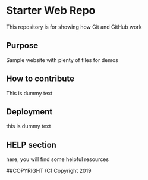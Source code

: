 # Starter Web Repo

This repository is for showing how Git and GitHub work

## Purpose

Sample website with plenty of files for demos

## How to contribute

This is dummy text

## Deployment

this is dummy text


## HELP section

here, you will find some helpful resources

##COPYRIGHT
(C) Copyright 2019